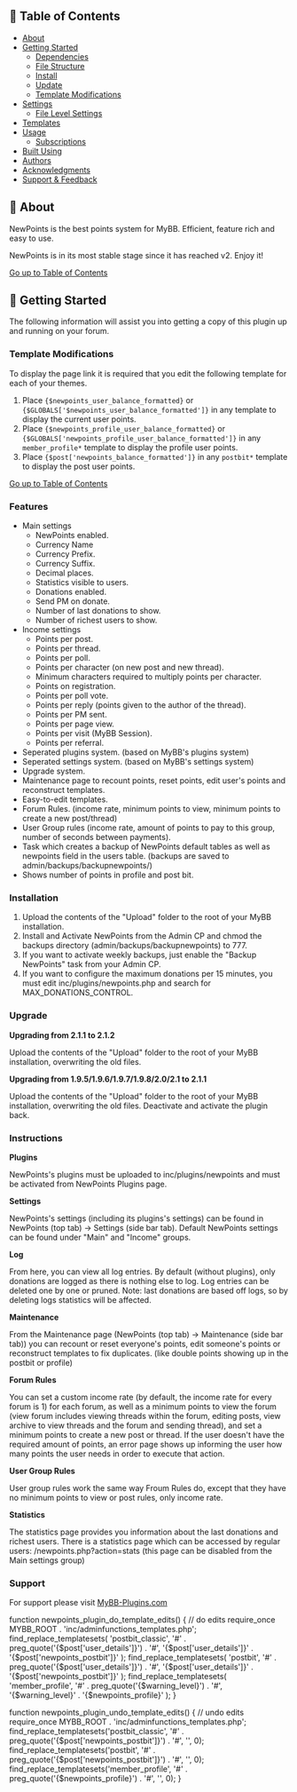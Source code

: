 ## 📜 Table of Contents <a name = "table_of_contents"></a>

- [About](#about)
- [Getting Started](#getting_started)
    - [Dependencies](#dependencies)
    - [File Structure](#file_structure)
    - [Install](#install)
    - [Update](#update)
    - [Template Modifications](#template_modifications)
- [Settings](#settings)
    - [File Level Settings](#file_level_settings)
- [Templates](#templates)
- [Usage](#usage)
    - [Subscriptions](#usage_subscriptions)
- [Built Using](#built_using)
- [Authors](#authors)
- [Acknowledgments](#acknowledgement)
- [Support & Feedback](#support)

## 🚀 About <a name = "about"></a>

NewPoints is the best points system for MyBB. Efficient, feature rich and easy to use.

NewPoints is in its most stable stage since it has reached v2. Enjoy it!

[Go up to Table of Contents](#table_of_contents)

## 📍 Getting Started <a name = "getting_started"></a>

The following information will assist you into getting a copy of this plugin up and running on your forum.

### Template Modifications <a name = "template_modifications"></a>

To display the page link it is required that you edit the following template for each of your themes.

1. Place `{$newpoints_user_balance_formatted}` or `{$GLOBALS['$newpoints_user_balance_formatted']}` in any template to
   display the current user points.
2. Place `{$newpoints_profile_user_balance_formatted}` or `{$GLOBALS['newpoints_profile_user_balance_formatted']}` in
   any `member_profile*` template to display the profile user points.
3. Place `{$post['newpoints_balance_formatted']}` in any `postbit*` template to display the post user points.

[Go up to Table of Contents](#table_of_contents)

### Features

* Main settings
    * NewPoints enabled.
    * Currency Name
    * Currency Prefix.
    * Currency Suffix.
    * Decimal places.
    * Statistics visible to users.
    * Donations enabled.
    * Send PM on donate.
    * Number of last donations to show.
    * Number of richest users to show.
* Income settings
    * Points per post.
    * Points per thread.
    * Points per poll.
    * Points per character (on new post and new thread).
    * Minimum characters required to multiply points per character.
    * Points on registration.
    * Points per poll vote.
    * Points per reply (points given to the author of the thread).
    * Points per PM sent.
    * Points per page view.
    * Points per visit (MyBB Session).
    * Points per referral.
* Seperated plugins system. (based on MyBB's plugins system)
* Seperated settings system. (based on MyBB's settings system)
* Upgrade system.
* Maintenance page to recount points, reset points, edit user's points and reconstruct templates.
* Easy-to-edit templates.
* Forum Rules. (income rate, minimum points to view, minimum points to create a new post/thread)
* User Group rules (income rate, amount of points to pay to this group, number of seconds between payments).
* Task which creates a backup of NewPoints default tables as well as newpoints field in the users table. (backups are
  saved to admin/backups/backupnewpoints/)
* Shows number of points in profile and post bit.

### Installation

1. Upload the contents of the "Upload" folder to the root of your MyBB installation.
2. Install and Activate NewPoints from the Admin CP and chmod the backups directory (admin/backups/backupnewpoints) to
    777.
3. If you want to activate weekly backups, just enable the "Backup NewPoints" task from your Admin CP.
4. If you want to configure the maximum donations per 15 minutes, you must edit inc/plugins/newpoints.php and search for
   MAX_DONATIONS_CONTROL.

### Upgrade

**Upgrading from 2.1.1 to 2.1.2**

Upload the contents of the "Upload" folder to the root of your MyBB installation, overwriting the old files.

**Upgrading from 1.9.5/1.9.6/1.9.7/1.9.8/2.0/2.1 to 2.1.1**

Upload the contents of the "Upload" folder to the root of your MyBB installation, overwriting the old files.
Deactivate and activate the plugin back.

### Instructions

**Plugins**

NewPoints's plugins must be uploaded to inc/plugins/newpoints and must be activated from NewPoints Plugins page.

**Settings**

NewPoints's settings (including its plugins's settings) can be found in NewPoints (top tab) -> Settings (side bar tab).
Default NewPoints settings can be found under "Main" and "Income" groups.

**Log**

From here, you can view all log entries. By default (without plugins), only donations are logged as there is nothing
else to log.
Log entries can be deleted one by one or pruned.
Note: last donations are based off logs, so by deleting logs statistics will be affected.

**Maintenance**

From the Maintenance page (NewPoints (top tab) -> Maintenance (side bar tab)) you can recount or reset everyone's
points, edit someone's points or reconstruct templates to fix duplicates. (like double points showing up in the postbit
or profile)

**Forum Rules**

You can set a custom income rate (by default, the income rate for every forum is 1) for each forum, as well as a minimum
points to view the forum (view forum includes viewing threads within the forum, editing posts, view archive to view
threads and the forum and sending thread), and set a minimum points to create a new post or thread. If the user doesn't
have the required amount of points, an error page shows up informing the user how many points the user needs in order to
execute that action.

**User Group Rules**

User group rules work the same way Froum Rules do, except that they have no minimum points to view or post rules, only
income rate.

**Statistics**

The statistics page provides you information about the last donations and richest users.
There is a statistics page which can be accessed by regular users: /newpoints.php?action=stats (this page can be
disabled from the Main settings group)

### Support

For support please visit [MyBB-Plugins.com](http://forums.mybb-plugins.com/ "MyBB-Plugins.com")

function newpoints_plugin_do_template_edits()
{
// do edits
require_once MYBB_ROOT . 'inc/adminfunctions_templates.php';
find_replace_templatesets(
'postbit_classic',
'#' . preg_quote('{$post[\'user_details\']}') . '#',
'{$post[\'user_details\']}' . '{$post[\'newpoints_postbit\']}'
);
find_replace_templatesets(
'postbit',
'#' . preg_quote('{$post[\'user_details\']}') . '#',
'{$post[\'user_details\']}' . '{$post[\'newpoints_postbit\']}'
);
find_replace_templatesets(
'member_profile',
'#' . preg_quote('{$warning_level}') . '#',
'{$warning_level}' . '{$newpoints_profile}'
);
}

function newpoints_plugin_undo_template_edits()
{
// undo edits
require_once MYBB_ROOT . 'inc/adminfunctions_templates.php';
find_replace_templatesets('postbit_classic', '#' . preg_quote('{$post[\'newpoints_postbit\']}') . '#', '', 0);
find_replace_templatesets('postbit', '#' . preg_quote('{$post[\'newpoints_postbit\']}') . '#', '', 0);
find_replace_templatesets('member_profile', '#' . preg_quote('{$newpoints_profile}') . '#', '', 0);
}